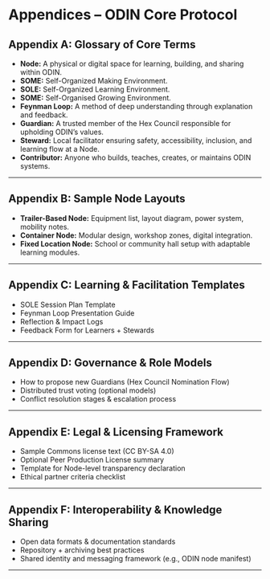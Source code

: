 # Appendices – ODIN Core Protocol

## Appendix A: Glossary of Core Terms

- **Node:** A physical or digital space for learning, building, and sharing within ODIN.
- **SOME:** Self-Organized Making Environment.
- **SOLE:** Self-Organized Learning Environment.
- **SOME:** Self-Organised Growing Environment.
- **Feynman Loop:** A method of deep understanding through explanation and feedback.
- **Guardian:** A trusted member of the Hex Council responsible for upholding ODIN’s values.
- **Steward:** Local facilitator ensuring safety, accessibility, inclusion, and learning flow at a Node.
- **Contributor:** Anyone who builds, teaches, creates, or maintains ODIN systems.

---

## Appendix B: Sample Node Layouts

- **Trailer-Based Node:** Equipment list, layout diagram, power system, mobility notes.
- **Container Node:** Modular design, workshop zones, digital integration.
- **Fixed Location Node:** School or community hall setup with adaptable learning modules.

---

## Appendix C: Learning & Facilitation Templates

- SOLE Session Plan Template
- Feynman Loop Presentation Guide
- Reflection & Impact Logs
- Feedback Form for Learners + Stewards

---

## Appendix D: Governance & Role Models

- How to propose new Guardians (Hex Council Nomination Flow)
- Distributed trust voting (optional models)
- Conflict resolution stages & escalation process

---

## Appendix E: Legal & Licensing Framework

- Sample Commons license text (CC BY-SA 4.0)
- Optional Peer Production License summary
- Template for Node-level transparency declaration
- Ethical partner criteria checklist

---

## Appendix F: Interoperability & Knowledge Sharing

- Open data formats & documentation standards
- Repository + archiving best practices
- Shared identity and messaging framework (e.g., ODIN node manifest)

---
